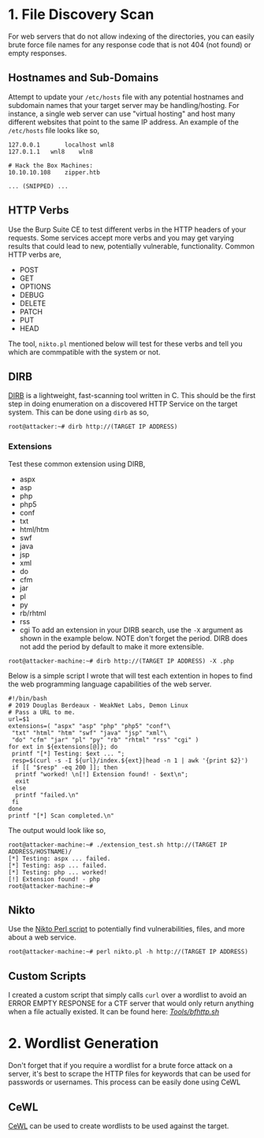 # 1. File Discovery Scan
For web servers that do not allow indexing of the directories, you can easily brute force file names for any response code that is not 404 (not found) or empty responses.
## Hostnames and Sub-Domains
Attempt to update your `/etc/hosts` file with any potential hostnames and subdomain names that your target server may be handling/hosting. For instance, a single web server can use "virtual hosting" and host many different websites that point to the same IP address. An example of the `/etc/hosts` file looks like so,
```cat /etc/hosts
127.0.0.1       localhost wnl8
127.0.1.1	wnl8	wln8

# Hack the Box Machines:
10.10.10.108	zipper.htb

... (SNIPPED) ...
```
## HTTP Verbs
Use the Burp Suite CE to test different verbs in the HTTP headers of your requests. Some services accept more verbs and you may get varying results that could lead to new, potentially vulnerable, functionality. Common HTTP verbs are,
* POST 
* GET
* OPTIONS
* DEBUG
* DELETE
* PATCH
* PUT
* HEAD

The tool, `nikto.pl` mentioned below will test for these verbs and tell you which are commpatible with the system or not.

## DIRB
[DIRB](http://dirb.sourceforge.net/) is a lightweight, fast-scanning tool written in C.
This should be the first step in doing enumeration on a discovered HTTP Service on the target system. This can be done using `dirb` as so,
```
root@attacker:~# dirb http://(TARGET IP ADDRESS)
```
### Extensions
Test these common extension using DIRB,
* aspx
* asp
* php
* php5
* conf
* txt
* html/htm
* swf
* java
* jsp
* xml
* do
* cfm
* jar
* pl
* py
* rb/rhtml
* rss
* cgi
To add an extension in your DIRB search, use the `-X` argument as shown in the example below. NOTE don't forget the period. DIRB does not add the period by default to make it more extensible.
```
root@attacker-machine:~# dirb http://(TARGET IP ADDRESS) -X .php
```
Below is a simple script I wrote that will test each extention in hopes to find the web programming language capabilities of the web server.
```
#!/bin/bash
# 2019 Douglas Berdeaux - WeakNet Labs, Demon Linux
# Pass a URL to me.
url=$1
extensions=( "aspx" "asp" "php" "php5" "conf"\
 "txt" "html" "htm" "swf" "java" "jsp" "xml"\
 "do" "cfm" "jar" "pl" "py" "rb" "rhtml" "rss" "cgi" )
for ext in ${extensions[@]}; do
 printf "[*] Testing: $ext ... ";
 resp=$(curl -s -I ${url}/index.${ext}|head -n 1 | awk '{print $2}')
 if [[ "$resp" -eq 200 ]]; then
  printf "worked! \n[!] Extension found! - $ext\n";
  exit
 else
  printf "failed.\n"
 fi
done
printf "[*] Scan completed.\n"
```
The output would look like so,
```
root@attacker-machine:~# ./extension_test.sh http://(TARGET IP ADDRESS/HOSTNAME)/
[*] Testing: aspx ... failed.
[*] Testing: asp ... failed.
[*] Testing: php ... worked! 
[!] Extension found! - php
root@attacker-machine:~#
```

## Nikto
Use the [Nikto Perl script](https://cirt.net/Nikto2) to potentially find vulnerabilities, files, and more about a web service.
```
root@attacker-machine:~# perl nikto.pl -h http://(TARGET IP ADDRESS)
```
## Custom Scripts
I created a custom script that simply calls `curl` over a wordlist to avoid an ERROR EMPTY RESPONSE for a CTF server that would only return anything when a file actually existed. It can be found here: [*Tools/bfhttp.sh*](https://github.com/weaknetlabs/Penetration-Testing-Grimoire/blob/master/Tools/bfhttp.sh)
# 2. Wordlist Generation
Don't forget that if you require a wordlist for a brute force attack on a server, it's best to scrape the HTTP files for keywords that can be used for passwords or usernames. This process can be easily done using CeWL
## CeWL
[CeWL](https://digi.ninja/projects/cewl.php) can be used to create wordlists to be used against the target.

